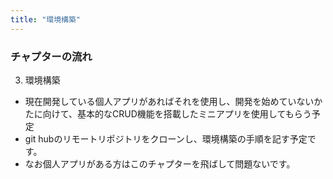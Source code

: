 ```yaml
---
title: "環境構築"
---
```

### チャプターの流れ
3. 環境構築
- 現在開発している個人アプリがあればそれを使用し、開発を始めていないかたに向けて、基本的なCRUD機能を搭載したミニアプリを使用してもらう予定
- git hubのリモートリポジトリをクローンし、環境構築の手順を記す予定です。
- なお個人アプリがある方はこのチャプターを飛ばして問題ないです。